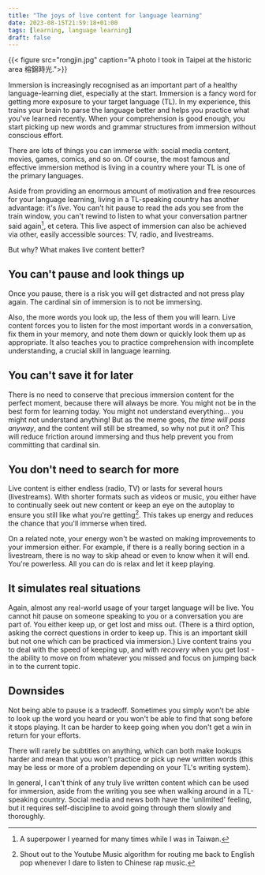 ```yaml
---
title: "The joys of live content for language learning"
date: 2023-08-15T21:59:18+01:00
tags: [learning, language learning]
draft: false
---
```



{{< figure src="rongjin.jpg" caption="A photo I took in Taipei at the historic area 榕錦時光.">}}

Immersion is increasingly recognised as an important part of a healthy language-learning diet, especially at the start. Immersion is a fancy word for getting more exposure to your target language (TL). In my experience, this trains your brain to parse the language better and helps you practice what you've learned recently. When your comprehension is good enough, you start picking up new words and grammar structures from immersion without conscious effort.

There are lots of things you can immerse with: social media content, movies, games, comics, and so on. Of course, the most famous and effective immersion method is living in a country where your TL is one of the primary languages.

Aside from providing an enormous amount of motivation and free resources for your language learning, living in a TL-speaking country has another advantage: it's _live_. You can't hit pause to read the ads you see from the train window, you can't rewind to listen to what your conversation partner said again[^1], et cetera. This live aspect of immersion can also be achieved via other, easily accessible sources: TV, radio, and livestreams.

[^1]: A superpower I yearned for many times while I was in Taiwan.

But why? What makes live content better?

## You can't pause and look things up

Once you pause, there is a risk you will get distracted and not press play again. The cardinal sin of immersion is to not be immersing.

Also, the more words you look up, the less of them you will learn. Live content forces you to listen for the most important words in a conversation, fix them in your memory, and note them down or quickly look them up as appropriate. It also teaches you to practice comprehension with incomplete understanding, a crucial skill in language learning.

## You can't save it for later

There is no need to conserve that precious immersion content for the perfect moment, because there will always be more. You might not be in the best form for learning today. You might not understand everything... you might not understand anything! But as the meme goes, _the time will pass anyway_, and the content will still be streamed, so why not put it on? This will reduce friction around immersing and thus help prevent you from committing that cardinal sin.

## You don't need to search for more

Live content is either endless (radio, TV) or lasts for several hours (livestreams). With shorter formats such as videos or music,   you either have to continually seek out new content or keep an eye on the autoplay to ensure you still like what you're getting[^2]. This takes up energy and reduces the chance that you'll immerse when tired.

On a related note, your energy won't be wasted on making improvements to your immersion either. For example, if there is a really boring section in a livestream, there is no way to skip ahead or even to know when it will end. You're powerless. All you can do is relax and let it keep playing.

[^2]: Shout out to the Youtube Music algorithm for routing me back to English pop whenever I dare to listen to Chinese rap music.

## It simulates real situations

Again, almost any real-world usage of your target language will be live. You cannot hit pause on someone speaking to you or a conversation you are part of. You either keep up, or get lost and miss out. (There is a third option, asking the correct questions in order to keep up. This is an important skill but not one which can be practiced via immersion.) Live content trains you to deal with the speed of keeping up, and with _recovery_ when you get lost - the ability to move on from whatever you missed and focus on jumping back in to the current topic.

## Downsides

Not being able to pause is a tradeoff. Sometimes you simply won't be able to look up the word you heard or you won't be able to find that song before it stops playing. It can be harder to keep going when you don't get a win in return for your efforts.

There will rarely be subtitles on anything, which can both make lookups harder and mean that you won't practice or pick up new written words (this may be less or more of a problem depending on your TL's writing system).

In general, I can't think of any truly live written content which can be used for immersion, aside from the writing you see when walking around in a TL-speaking country. Social media and news both have the 'unlimited' feeling, but it requires self-discipline to avoid going through them slowly and thoroughly.
